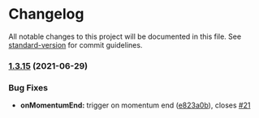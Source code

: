 # Changelog

All notable changes to this project will be documented in this file. See [standard-version](https://github.com/conventional-changelog/standard-version) for commit guidelines.

### [1.3.15](https://github.com/marcocesarato/react-native-big-list/compare/v1.3.14...v1.3.15) (2021-06-29)


### Bug Fixes

* **onMomentumEnd:** trigger on momentum end ([e823a0b](https://github.com/marcocesarato/react-native-big-list/commit/e823a0beb85737c5c280778cc90feac777ed149a)), closes [#21](https://github.com/marcocesarato/react-native-big-list/issues/21)
